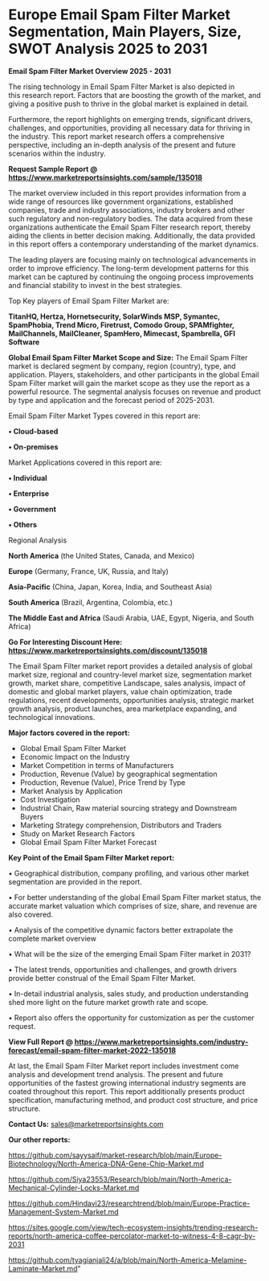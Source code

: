# Europe Email Spam Filter Market Segmentation, Main Players, Size, SWOT Analysis 2025 to 2031

<Strong> Email Spam Filter Market Overview 2025 - 2031</strong>

The rising technology in Email Spam Filter Market is also depicted in this research report. Factors that are boosting the growth of the market, and giving a positive push to thrive in the global market is explained in detail.

Furthermore, the report highlights on emerging trends, significant drivers, challenges, and opportunities, providing all necessary data for thriving in the industry. This report market research offers a comprehensive perspective, including an in-depth analysis of the present and future scenarios within the industry.

<strong>Request Sample Report @ <a href=https://www.marketreportsinsights.com/sample/135018>https://www.marketreportsinsights.com/sample/135018</a></strong>

The market overview included in this report provides information from a wide range of resources like government organizations, established companies, trade and industry associations, industry brokers and other such regulatory and non-regulatory bodies. The data acquired from these organizations authenticate the Email Spam Filter research report, thereby aiding the clients in better decision making. Additionally, the data provided in this report offers a contemporary understanding of the market dynamics.

The leading players are focusing mainly on technological advancements in order to improve efficiency. The long-term development patterns for this market can be captured by continuing the ongoing process improvements and financial stability to invest in the best strategies.

Top Key players of Email Spam Filter Market are:

<strong>TitanHQ, Hertza, Hornetsecurity, SolarWinds MSP, Symantec, SpamPhobia, Trend Micro, Firetrust, Comodo Group, SPAMfighter, MailChannels, MailCleaner, SpamHero, Mimecast, Spambrella, GFI Software</strong>

<strong><b>Global Email Spam Filter Market Scope and Size:</b></strong>
The Email Spam Filter market is declared segment by company, region (country), type, and application. Players, stakeholders, and other participants in the global Email Spam Filter market will gain the market scope as they use the report as a powerful resource. The segmental analysis focuses on revenue and product by type and application and the forecast period of 2025-2031.

Email Spam Filter Market Types covered in this report are:

<strong>• Cloud-based

• On-premises</strong>

Market Applications covered in this report are:

<strong>• Individual

• Enterprise

• Government

• Others</strong> 

Regional Analysis

<strong>North America</strong> (the United States, Canada, and Mexico)

<strong>Europe</strong> (Germany, France, UK, Russia, and Italy)

<strong>Asia-Pacific</strong> (China, Japan, Korea, India, and Southeast Asia)

<strong>South America</strong> (Brazil, Argentina, Colombia, etc.)

<strong>The Middle East and Africa</strong> (Saudi Arabia, UAE, Egypt, Nigeria, and South Africa)

<strong>Go For Interesting Discount Here: <a href=https://www.marketreportsinsights.com/discount/135018>https://www.marketreportsinsights.com/discount/135018</a></strong>

The Email Spam Filter market report provides a detailed analysis of global market size, regional and country-level market size, segmentation market growth, market share, competitive Landscape, sales analysis, impact of domestic and global market players, value chain optimization, trade regulations, recent developments, opportunities analysis, strategic market growth analysis, product launches, area marketplace expanding, and technological innovations.

<strong><b>Major factors covered in the report:</b></strong>
<ul>
  <li>Global Email Spam Filter Market </li>
  <li>Economic Impact on the Industry</li>
  <li>Market Competition in terms of Manufacturers</li>
  <li>Production, Revenue (Value) by geographical segmentation</li>
  <li>Production, Revenue (Value), Price Trend by Type</li>
  <li>Market Analysis by Application</li>
  <li>Cost Investigation</li>
  <li>Industrial Chain, Raw material sourcing strategy and Downstream Buyers</li>
  <li>Marketing Strategy comprehension, Distributors and Traders</li>
  <li>Study on Market Research Factors</li>
  <li>Global Email Spam Filter Market Forecast</li>
</ul>

<strong><b>Key Point of the Email Spam Filter Market report:</b></strong>

• Geographical distribution, company profiling, and various other market segmentation are provided in the report.

• For better understanding of the global Email Spam Filter market status, the accurate market valuation which comprises of size, share, and revenue are also covered.

• Analysis of the competitive dynamic factors better extrapolate the complete market overview

• What will be the size of the emerging Email Spam Filter market in 2031?

• The latest trends, opportunities and challenges, and growth drivers provide better construal of the Email Spam Filter Market.

• In-detail industrial analysis, sales study, and production understanding shed more light on the future market growth rate and scope.

• Report also offers the opportunity for customization as per the customer request.

<strong><b>View Full Report @ <a href=https://www.marketreportsinsights.com/industry-forecast/email-spam-filter-market-2022-135018>https://www.marketreportsinsights.com/industry-forecast/email-spam-filter-market-2022-135018</a></b></strong>


At last, the Email Spam Filter Market report includes investment come analysis and development trend analysis. The present and future opportunities of the fastest growing international industry segments are coated throughout this report. This report additionally presents product specification, manufacturing method, and product cost structure, and price structure.

<strong>Contact Us:</strong>
sales@marketreportsinsights.com

<strong>Our other reports:</strong>

<a href=https://github.com/sayysaif/market-research/blob/main/Europe-Biotechnology/North-America-DNA-Gene-Chip-Market.md>https://github.com/sayysaif/market-research/blob/main/Europe-Biotechnology/North-America-DNA-Gene-Chip-Market.md</a>

<a href=https://github.com/Siya23553/Research/blob/main/North-America-Mechanical-Cylinder-Locks-Market.md>https://github.com/Siya23553/Research/blob/main/North-America-Mechanical-Cylinder-Locks-Market.md</a>

<a href=https://github.com/Hindavi23/researchtrend/blob/main/Europe-Practice-Management-System-Market.md>https://github.com/Hindavi23/researchtrend/blob/main/Europe-Practice-Management-System-Market.md</a>

<a href=https://sites.google.com/view/tech-ecosystem-insights/trending-research-reports/north-america-coffee-percolator-market-to-witness-4-8-cagr-by-2031>https://sites.google.com/view/tech-ecosystem-insights/trending-research-reports/north-america-coffee-percolator-market-to-witness-4-8-cagr-by-2031</a>

<a href=https://github.com/tyagianjali24/a/blob/main/North-America-Melamine-Laminate-Market.md>https://github.com/tyagianjali24/a/blob/main/North-America-Melamine-Laminate-Market.md</a>"
